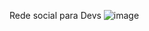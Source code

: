 Rede social para Devs
![image](https://github.com/Gabrielcafens/ignitetypescript/assets/95833512/f49d8099-e775-4638-800d-911114abe6be)
